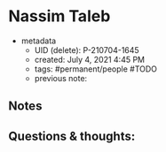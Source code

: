 # Nassim Taleb

- metadata
	- UID (delete): P-210704-1645
	- created: July 4, 2021 4:45 PM
	- tags: #permanent/people #TODO 
	- previous note:

## Notes

## Questions & thoughts:

